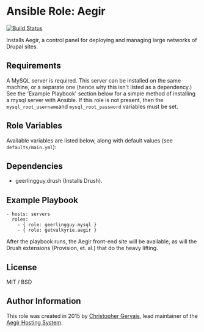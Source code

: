 # Ansible Role: Aegir

[![Build Status](https://travis-ci.org/GetValkyrie/ansible-role-aegir.svg?branch=master)](https://travis-ci.org/GetValkyrie/ansible-role-aegir)

Installs Aegir, a control panel for deploying and managing large networks of Drupal sites.

## Requirements

A MySQL server is required. This server can be installed on the same machine,
or a separate one (hence why this isn't listed as a dependency.) See the
'Example Playbook' section below for a simple method of installing a mysql
server with Ansible. If this role is not present, then the
`mysql_root_username`and `mysql_root_password` variables must be set.

## Role Variables

Available variables are listed below, along with default values (see `defaults/main.yml`):


## Dependencies

  - geerlingguy.drush (Installs Drush).

## Example Playbook

    - hosts: servers
      roles:
        - { role: geerlingguy.mysql }
        - { role: getvalkyrie.aegir }

After the playbook runs, the Aegir front-end site will be available, as will
the Drush extensions (Provision, et. al.) that do the heavy lifting.

## License

MIT / BSD

## Author Information

This role was created in 2015 by [Christopher Gervais](http://ergonlogic.com/), lead maintainer of the [Aegir Hosting System](http://www.aegirproject.org).
